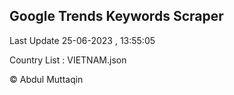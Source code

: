 

## Google Trends Keywords Scraper 
 
Last Update 25-06-2023 , 13:55:05

Country List :
VIETNAM.json



© Abdul Muttaqin 
